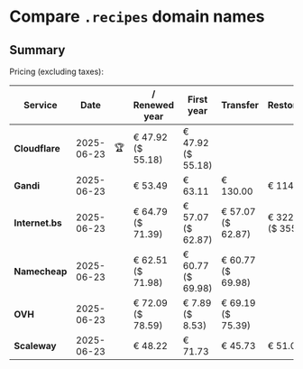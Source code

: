 # Compare `.recipes` domain names

## Summary

Pricing (excluding taxes):

| Service | Date |  | / Renewed year | First year | Transfer | Restoration |
|--|--|--|--|--|--|--|
| **Cloudflare** | 2025-06-23 | 🏆 | € 47.92<br>($ 55.18) | € 47.92<br>($ 55.18) |  |  |
| **Gandi** | 2025-06-23 |  | € 53.49 | € 63.11 | € 130.00 | € 114.82 |
| **Internet.bs** | 2025-06-23 |  | € 64.79<br>($ 71.39) | € 57.07<br>($ 62.87) | € 57.07<br>($ 62.87) | € 322.75<br>($ 355.59) |
| **Namecheap** | 2025-06-23 |  | € 62.51<br>($ 71.98) | € 60.77<br>($ 69.98) | € 60.77<br>($ 69.98) |  |
| **OVH** | 2025-06-23 |  | € 72.09<br>($ 78.59) | € 7.89<br>($ 8.53) | € 69.19<br>($ 75.39) |  |
| **Scaleway** | 2025-06-23 |  | € 48.22 | € 71.73 | € 45.73 | € 51.01 |
